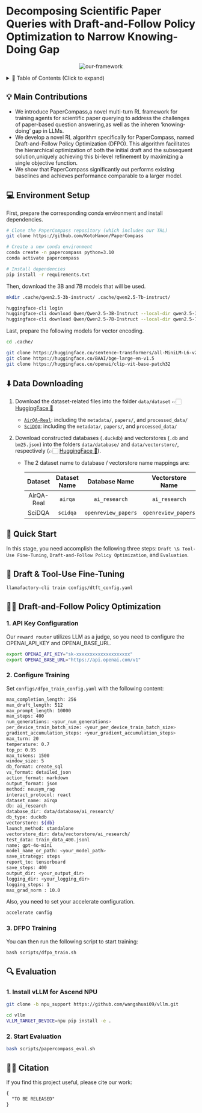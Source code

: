 # Decomposing Scientific Paper Queries with Draft-and-Follow Policy Optimization to Narrow Knowing-Doing Gap

<p align="center">
  <img src="assets/PaperCompass.png" alt="our-framework">
</p>

<details>
  <summary> 💫 Table of Contents (Click to expand)</summary>

- [💡 Main Contributions](#-main-contributions)
- [💻 Environment Setup](#-environment-setup)
- [⬇️ Data Downloading](#-data-downloading)
- [🏃 Quick Start](#-quick-start)
  - [📄 Draft & Tool-Use Fine-Tuning]()
  - [💪🏼 Draft-and-Follow Policy Optimization]()
  - [🔍️ Evaluation]()
- [✍🏻 Citation](#-citation)

</details>

## 💡 Main Contributions
- We introduce PaperCompass,a novel multi-turn RL framework for  training agents for scientific paper querying to address the challenges of paper-based question answering,as well as the inheren ‘knowing-doing’ gap in LLMs.
- We develop a novel RL algorithm specifically for PaperCompass, named Draft-and-Follow Policy Optimization (DFPO). This algorithm facilitates the hierarchical optimization of both the initial draft and the subsequent solution,uniquely achieving this bi-level refinement by maximizing a single objective function.
- We show that PaperCompass significantly out performs existing baselines and achieves performance comparable to a larger model.

## 💻 Environment Setup
First, prepare the corresponding conda environment and install dependencies.
```bash
# Clone the PaperCompass repository (which includes our TRL)
git clone https://github.com/KotoHanon/PaperCompass

# Create a new conda environment
conda create -n papercompass python=3.10
conda activate papercompass

# Install dependencies
pip install -r requirements.txt
```

Then, download the 3B and 7B models that will be used.

```bash
mkdir .cache/qwen2.5-3b-instruct/ .cache/qwen2.5-7b-instruct/

huggingface-cli login
huggingface-cli download Qwen/Qwen2.5-3B-Instruct --local-dir qwen2.5-3b-instruct
huggingface-cli download Qwen/Qwen2.5-7B-Instruct --local-dir qwen2.5-7b-instruct
```

Last, prepare the following models for vector encoding.

```bash
cd .cache/

git clone https://huggingface.co/sentence-transformers/all-MiniLM-L6-v2
git clone https://huggingface.co/BAAI/bge-large-en-v1.5
git clone https://huggingface.co/openai/clip-vit-base-patch32
```


## ⬇️ Data Downloading
1. Download the dataset-related files into the folder `data/dataset` 👉🏻 [HuggingFace 🔗](https://huggingface.co/datasets/OpenDFM/AirQA-Real)
    - [`AirQA-Real`](https://github.com/OpenDFM/NeuSym-RAG): including the `metadata/`, `papers/`, and `processed_data/`
    - [`SciDQA`](https://github.com/yale-nlp/SciDQA): including the `metadata/`, `papers/`, and `processed_data/`

2. Download constructed databases (`.duckdb`) and vectorstores (`.db` and `bm25.json`) into the folders `data/database/` and `data/vectorstore/`, respectively (👉🏻 [HuggingFace 🔗](https://huggingface.co/datasets/OpenDFM/AirQA-Real)). 
    - The 2 dataset name to database / vectorstore name mappings are:

      | Dataset    | Dataset Name  | Database Name       | Vectorstore Name    |
      |:----------:|:-------------:|:-------------------:|:-------------------:|
      | AirQA-Real | `airqa`       | `ai_research`       | `ai_research`       |
      | SciDQA     | `scidqa`      | `openreview_papers` | `openreview_papers` |


## 🏃 Quick Start
In this stage, you need accomplish the following three steps: `Draft \& Tool-Use Fine-Tuning`, `Draft-and-Follow Policy Optimization`, and `Evaluation`.

## 📄 Draft & Tool-Use Fine-Tuning

```
llamafactory-cli train configs/dtft_config.yaml
```

## 💪🏼 Draft-and-Follow Policy Optimization

### 1. API Key Configuration
Our `reward router` utilizes LLM as a judge, so you need to configure the OPENAI_API_KEY and OPENAI_BASE_URL.
```bash
export OPENAI_API_KEY="sk-xxxxxxxxxxxxxxxxxxxx"
export OPENAI_BASE_URL="https://api.openai.com/v1"
```

### 2. Configure Training
Set `configs/dfpo_train_config.yaml` with the following content:
```bash
max_completion_length: 256
max_draft_length: 512
max_prompt_length: 10000
max_steps: 400
num_generations: <your_num_generations>
per_device_train_batch_size: <your_per_device_train_batch_size>
gradient_accumulation_steps: <your_gradient_accumulation_steps>
max_turn: 20
temperature: 0.7
top_p: 0.95
max_tokens: 1500
window_size: 5
db_format: create_sql
vs_format: detailed_json
action_format: markdown
output_format: json
method: neusym_rag
interact_protocol: react
dataset_name: airqa
db: ai_research
database_dir: data/database/ai_research/
db_type: duckdb
vectorstore: ${db}
launch_method: standalone
vectorstore_dir: data/vectorstore/ai_research/
test_data: train_data_400.jsonl
name: gpt-4o-mini
model_name_or_path: <your_model_path>
save_strategy: steps
report_to: tensorboard
save_steps: 400
output_dir: <your_output_dir>
logging_dir: <your_logging_dir>
logging_steps: 1
max_grad_norm : 10.0
```

Also, you need to set your accelerate configuration.
```bash
accelerate config
```

### 3. DFPO Training
You can then run the following script to start training:
```
bash scripts/dfpo_train.sh
```

## 🔍️ Evaluation
### 1. Install vLLM for Ascend NPU
```bash
git clone -b npu_support https://github.com/wangshuai09/vllm.git

cd vllm
VLLM_TARGET_DEVICE=npu pip install -e .
```

### 2. Start Evaluation
```bash
bash scripts/papercompass_eval.sh
```


## ✍🏻 Citation

If you find this project useful, please cite our work:
```txt
{
  "TO BE RELEASED"
}
```
